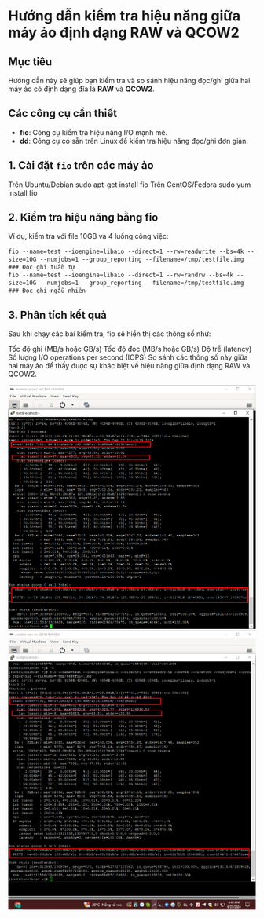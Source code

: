 # Hướng dẫn kiểm tra hiệu năng giữa máy ảo định dạng RAW và QCOW2

## Mục tiêu
Hướng dẫn này sẽ giúp bạn kiểm tra và so sánh hiệu năng đọc/ghi giữa hai máy ảo có định dạng đĩa là **RAW** và **QCOW2**.

## Các công cụ cần thiết
- **fio**: Công cụ kiểm tra hiệu năng I/O mạnh mẽ.
- **dd**: Công cụ có sẵn trên Linux để kiểm tra hiệu năng đọc/ghi đơn giản.

## 1. Cài đặt `fio` trên các máy ảo
Trên Ubuntu/Debian
    sudo apt-get install fio
Trên CentOS/Fedora
    sudo yum install fio

## 2. Kiểm tra hiệu năng bằng fio
Ví dụ, kiểm tra với file 10GB và 4 luồng công việc:

    fio --name=test --ioengine=libaio --direct=1 --rw=readwrite --bs=4k --size=10G --numjobs=1 --group_reporting --filename=/tmp/testfile.img  ### Đọc ghi tuần tự
    fio --name=test --ioengine=libaio --direct=1 --rw=randrw --bs=4k --size=10G --numjobs=1 --group_reporting --filename=/tmp/testfile.img     ### Đọc ghi ngẫu nhiên

## 3. Phân tích kết quả
Sau khi chạy các bài kiểm tra, fio sẽ hiển thị các thông số như:

Tốc độ ghi (MB/s hoặc GB/s)
Tốc độ đọc (MB/s hoặc GB/s)
Độ trễ (latency)
Số lượng I/O operations per second (IOPS)
So sánh các thông số này giữa hai máy ảo để thấy được sự khác biệt về hiệu năng giữa định dạng RAW và QCOW2.

![Command Prompt](https://github.com/cuongnvvietis/NhanHoa/blob/main/Docs/Picture/KVM/Screenshot_23.png) 
![Command Prompt](https://github.com/cuongnvvietis/NhanHoa/blob/main/Docs/Picture/KVM/Screenshot_24.png) 
